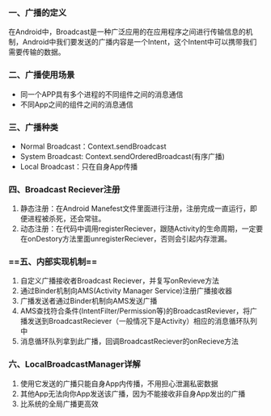 ### 一、广播的定义 ###

在Android中，Broadcast是一种广泛应用的在应用程序之间进行传输信息的机制，Android中我们要发送的广播内容是一个Intent，这个Intent中可以携带我们需要传输的数据。

### 二、广播使用场景 ###

- 同一个APP具有多个进程的不同组件之间的消息通信
- 不同App之间的组件之间的消息通信

### 三、广播种类 ###

- Normal Broadcast：Context.sendBroadcast
- System Broadcast: Context.sendOrderedBroadcast(有序广播)
- Local Broadcast：只在自身App传播

### 四、Broadcast Reciever注册 ###

1. 静态注册：在Android Manefest文件里面进行注册，注册完成一直运行，即便进程被杀死，还会常驻。
2. 动态注册：在代码中调用registerReciever，跟随Activity的生命周期，一定要在onDestory方法里面unregisterReciever，否则会引起内存泄漏。

### ==五、内部实现机制== ###

1. 自定义广播接收者Broadcast Reciever，并复写onRevieve方法
2. 通过Binder机制向AMS(Activity Manager Service)注册广播接收器
3. 广播发送者通过Binder机制向AMS发送广播
4. AMS查找符合条件(IntentFilter/Permission等)的BroadcastReviever，将广播发送到BroadcastReciever（一般情况下是Activity）相应的消息循环队列中
5. 消息循环队列拿到此广播，回调BroadcastReciever的onRecieve方法


### 六、LocalBroadcastManager详解 ###

1. 使用它发送的广播只能自身App内传播，不用担心泄漏私密数据
2. 其他App无法向你App发送该广播，因为不能接收非自身App发出的广播
3. 比系统的全局广播更高效